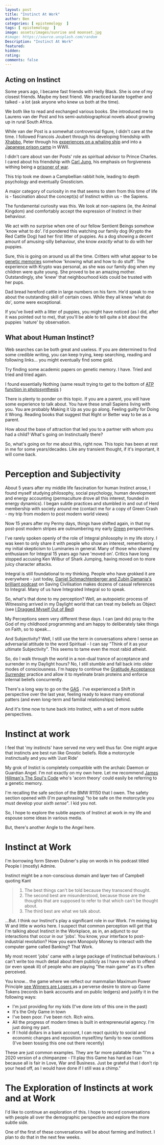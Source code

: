 ```yaml
---
layout: post
title: "Instinct At Work"
author: Ben
categories: [ epistemology  ]
tags: [ epistemology  ]
image: assets/images/sunrise and moonset.jpg
#image: https://source.unsplash.com/random
Description: "Instinct At Work"
featured: 
hidden:
rating:
comments: false 
---
```

## Acting on Instinct 

Some years ago, I became fast friends with Helly Black. She is one of my closest friends. Maybe my best friend. We practiced karate together and talked - a lot (ask anyone who knew us both at the time).

We both like to read and exchanged various books. She introduced me to Laurens van der Post and his semi-autobiographical novels about growing up in rural South Africa.

While van der Post is a somewhat controversial figure, I didn't care at the time. I followed Francois Joubert through his developing friendship with [Xhabbo](https://www.goodreads.com/book/show/113387.A_Story_Like_the_Wind), Peter through his [experiences on a whaling ship](https://www.amazon.com/gp/customer-reviews/ROS77WUNGCVCJ/ref=cm_cr_dp_d_rvw_ttl) and into a [Japanese prison camp](https://en.wikipedia.org/wiki/The_Seed_and_the_Sower) in WWII.

I didn't care about van der Posts' role as spiritual advisor to Prince Charles. I cared about his friendship with [Carl Jung](https://carljungdepthpsychologysite.blog/2020/08/03/laurens-van-der-post-jung-and-the-story-of-our-time-anthology/), his emphasis on forgiveness withing being a [prisoner of war](https://en.wikipedia.org/wiki/The_Seed_and_the_Sower).

This trip took me down a Campbellian rabbit hole, leading to depth psychology and eventually Gnosticism.

A major category of curiosity in me that seems to stem from this time of life is - fascination about the concept(s) of Instinct within us - the Sapiens.

The fundamental curiosity was this. We look at non-sapiens (ie, the Animal Kingdom) and comfortably accept the expression of Instinct in their behaviour. 

We act with no surprise when one of our fellow Sentient Beings somehow 'know what to do'. I'd pondered this watching our family dog (Krypto the Red Cattle Dog) had her first litter of puppies. As a dog showing a decent amount of amusing-silly behaviour, she know *exactly* what to do with her puppies.

Sure, this is going on around us all the time. Critters with what appear to be [genetic memories](https://dune.fandom.com/wiki/Genetic_memory) somehow 'knowing what and how to do stuff'. The experience with Krypto was personal, as she was our family dog when my children were quite young. She proved to be an amazing mother. Outstandingly, she 'knew' that neighbourhood kids could be trusted with her pups.

Dad bread hereford cattle in large numbers on his farm. He'd speak to me about the outstanding skill of certain cows. While they all knew 'what do do', some were exceptional. 

If you've lived with a litter of puppies, you might have noticed (as I did, after it was pointed out to me), that you'll be able to tell quite a bit about the puppies 'nature' by observation.

## What about Human Instinct?

Web searches can be both great and useless. If you are determined to find some credible writing, you can keep trying, keep searching, reading and following links... you might eventually find some gold.

Try finding some academic papers on genetic memory. I have. Tried and tried and tried again.

 I found essentially Nothing (same result trying to get to the bottom of [ATP function in photosynthesis](https://www.nature.com/scitable/definition/atp-318/) )

There is plenty to ponder on this topic. If you are a parent, you will have some experience to talk about. You have these small Sapiens living with you. You are probably Making it Up as you go along. Feeling guilty for Doing it Wrong. Reading books that suggest that Right or Better way to be as a parent.

How about the base of attraction that led you to a partner with whom you had a child? What's going on Instinctually there?

So, what's going on for me about this, right now. This topic has been at rest in me for some years/decades. Like any transient thought, if it's important, it will come back.

# Perception and Subjectivity

About 5 years after my middle life fascination for human Instinct arose, I found myself studying philosophy, social psychology, human development and energy accounting (permaculture drove all this interest, founded in energy dynamics). I began subtle practices and stumbled in and out of Herd membership with society around me (contact me for a copy of Green Crash - my trip from modern to post modern world views)

Now 15 years after my Permy days, things have shifted again, in that my post-post modern stripes are outnumbering my early [Green](https://www.dailyevolver.com/wp-content/uploads/2018/11/Altitudes-of-Development.jpg) perspectives.

I've rarely spoken openly of the role of Integral philosophy in my life story. I was keen to only share it with people who show an interest, remembering my initial skepticism to Luminaries in general. Many of those who shared my enthusiasm for Integral 15 years ago have 'moved on'. Critics have long stopped accusing Ken Wilbur of Shark Jumping, having moved on to more juicy character attacks.

Integral is still foundational to my thinking. People who have grokked it are everywhere - just today, [Daniel Schmachtenberger  and Zubin Damania's brilliant podcast](https://zdoggmd.com/daniel-schmachtenberger/) on Saving Civilisation makes dozens of casual references to Integral. Many of us have Integrated Integral so to speak.

So, what's that done to my perception? Well, an autopoietic process of Witnessing arrived in my Daylight world that can treat my beliefs as Object (see [I Dragged Myself Out of Bed](https://benburke.org/i-dragged-myself-out-of-bed/))

My Perceptions seem very different these days. I can (and do) pray to the God of my childhood programming and am happy to deliberately take things on Faith, so to speak...

And Subjectivity? Well, I still use the term in conversations where I sense an adversarial attitude to the word Spiritual - I can say "Think of it as your ultimate Subjectivity". This seems to tame even the most rabid atheist. 

So, do I walk through the world in a non-dual trance of acceptance and surrender in my Daylight hours? No, I still stumble and fall back into older modes of consciousness. I'm happy to continue the [Gratitude Acceptance Surrender](https://www.benburke.org/anxiety-dropped/) practice and allow it to myelinate brain proteins and enforce internal beliefs concurrently.

There's a long way to go on the [GAS](https://www.benburke.org/anxiety-dropped/) . I've experienced a Shift in perspective over the last year, feeling ready to leave many emotional patters (and even long-term and familial relationships) behind.

And it's time now to tune back into Instinct, with a set of more subtle perspectives.

# Instinct at work

I feel that 'my instincts' have served me very well thus far. One might argue that instincts are best run like Gnostic beliefs. Ride a motorcycle instinctually and you with 'Just Ride'

My grok of Instict is completely compatible with the archaic Daemon or Guardian Angel. I'm not exactly on my own here. Let me recommend [James Hillman's The Soul's Code](https://www.goodreads.com/book/show/970831.The_Soul_s_Code) who's 'acorn theory' could easily be referring to a genetic memory.

I'm recalling the safe section of the BMW R1150 that I owen. The safety section opened with (I'm paraphrasing) "to be safe on the motorcycle you must develop your *sixth sense*". I kid you not.

So, I hope to explore the subtle aspects of Instinct at work in my life and espouse some ideas in various media.

But, there's another Angle to the Angel here.

# Instinct at Work 

I'm borrowing form Steven Dubner's play on words in his podcast titled People I (mostly) Admire. 

Instinct might be a non-conscious domain and layer two of Campbell quoting Kant 

>  1. The best things can't be told because they transcend thought.   
> 2. The second best are misunderstood, because those are the thoughts that are supposed to refer to that which can't be thought about.  
> 3. The third best are what we talk about.

...But. I think our Instinct's play a significant role in our Work. I'm mixing big W and little w works here. I suspect that common perception will get that I'm talking about Instinct in the Workplace, as in, an adjunct to our interactions that occur in our 'jobs'. You know, your interface to post-industrial revolution? How you earn Monopoly Money to interact with the computer game called Banking? That Work.

My most recent 'jobs' came with a large package of Instinctual behaviours. I can't write too much detail about them publicly as I have no wish to offend (or even speak ill) of people who are playing "the main game" as it's often perceived. 

You know... the game where we reflect our mammalian Maximum Power Principle [see Winners are Losers ](https://www.benburke.org/winners-are-losers/) as a perverse desire to store up Game Tokens (records in bank accounts and on public ledgers) and justify it in the following ways:

- I'm just providing for my kids (I've done *lots* of this one in the past)
- It's the Only Game in town
- I've been poor. I've been rich. Rich wins. 
- All the progress of modern times is built in entrepreneurial agency. I'm just doing my part.
- If I hold dollars in a bank account, I can react quickly to social and economic changes and reposition myself/my family to new conditions (I've been tossing this one out there recently) 

These are just common examples. They are far more palatable than "I'm a 2020 version of a chimpanzee - I'll play this Game has hard as I can because all is fair in Love, War and Business. Just be grateful that I don't rip your head off, as I would have done if I still was a chimp."


# The Exploration of Instincts at work and at Work

I'd like to continue an exploration of this. I hope to record conversations with people all over the demographic perspective and explore the more subtle side.

One of the first of these conversations will be about farming and Instinct. I plan to do that in the next few weeks.
